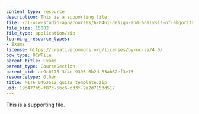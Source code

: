 ```yaml
---
content_type: resource
description: This is a supporting file.
file: /ol-ocw-studio-app/courses/6-046j-design-and-analysis-of-algorithms-spring-2012/19d477b5f87c5bc6c33f2a2d7153d517_MIT6_046JS12_quiz2_template.zip
file_size: 15082
file_type: application/zip
learning_resource_types:
- Exams
license: https://creativecommons.org/licenses/by-nc-sa/4.0/
ocw_type: OCWFile
parent_title: Exams
parent_type: CourseSection
parent_uid: ac9c0175-3f4c-9395-6b2d-83ab62ef3e13
resourcetype: Other
title: MIT6_046JS12_quiz2_template.zip
uid: 19d477b5-f87c-5bc6-c33f-2a2d7153d517
---
```

This is a supporting file.